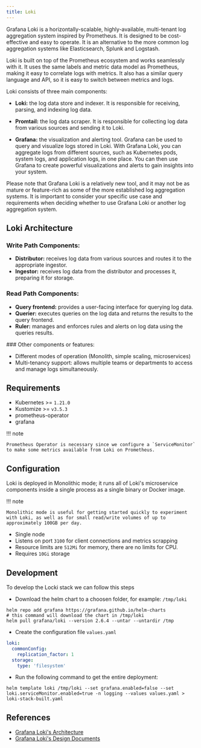 ```yaml
---
title: Loki
---
```


Grafana Loki is a horizontally-scalable, highly-available, multi-tenant log aggregation system inspired by Prometheus. It is designed to be cost-effective and easy to operate. It is an alternative to the more common log aggregation systems like Elasticsearch, Splunk and Logstash.

Loki is built on top of the Prometheus ecosystem and works seamlessly with it. It uses the same labels and metric data model as Prometheus, making it easy to correlate logs with metrics. It also has a similar query language and API, so it is easy to switch between metrics and logs.

Loki consists of three main components:

+ __Loki:__ the log data store and indexer. It is responsible for receiving, parsing, and indexing log data.

+ __Promtail:__ the log data scraper. It is responsible for collecting log data from various sources and sending it to Loki.

+ __Grafana:__ the visualization and alerting tool. Grafana can be used to query and visualize logs stored in Loki.
With Grafana Loki, you can aggregate logs from different sources, such as Kubernetes pods, system logs, and application logs, in one place. You can then use Grafana to create powerful visualizations and alerts to gain insights into your system.

Please note that Grafana Loki is a relatively new tool, and it may not be as mature or feature-rich as some of the more established log aggregation systems. It is important to consider your specific use case and requirements when deciding whether to use Grafana Loki or another log aggregation system.

## Loki Architecture

### Write Path Components:

+ __Distributor:__ receives log data from various sources and routes it to the appropriate ingestor.
+ __Ingestor:__ receives log data from the distributor and processes it, preparing it for storage.

### Read Path Components:

+ __Query frontend:__ provides a user-facing interface for querying log data.
+ __Querier:__ executes queries on the log data and returns the results to the query frontend.
+ __Ruler:__ manages and enforces rules and alerts on log data using the queries results.

### Other components or features:

+ Different modes of operation (Monolith, simple scaling, microservices)
+ Multi-tenancy support: allows multiple teams or departments to access and manage logs simultaneously.

## Requirements

+ Kubernetes >= `1.21.0`
+ Kustomize >= `v3.5.3`
+ prometheus-operator
+ grafana

!!! note

    Prometheus Operator is necessary since we configure a `ServiceMonitor` to make some metrics available from Loki on Prometheus.


## Configuration

Loki is deployed in Monolithic mode; it runs all of Loki's microservice components inside a single process as a single binary or Docker image.

!!! note

    Monolithic mode is useful for getting started quickly to experiment with Loki, as well as for small read/write volumes of up to approximately 100GB per day.

+ Single node
+ Listens on port `3100` for client connections and metrics scrapping
+ Resource limits are `512Mi` for memory, there are no limits for CPU.
+ Requires `10Gi` storage


## Development

To develop the Locki stack we can follow this steps

+ Download the helm chart to a choosen folder, for example: `/tmp/loki`

```
helm repo add grafana https://grafana.github.io/helm-charts
# this command will download the chart in /tmp/loki
helm pull grafana/loki --version 2.6.4 --untar --untardir /tmp
```

+ Create the configuration file `values.yaml`

```yaml
loki:
  commonConfig:
    replication_factor: 1
  storage:
    type: 'filesystem'
```

+ Run the following command to get the entire deployment:

```
helm template loki /tmp/loki --set grafana.enabled=false --set loki.serviceMonitor.enabled=true -n logging --values values.yaml > loki-stack-built.yaml
```


## References

+ [Grafana Loki's Architecture](https://grafana.com/docs/loki/latest/fundamentals/architecture/)
+ [Grafana Loki's Design Documents](https://grafana.com/docs/loki/latest/design-documents/)
